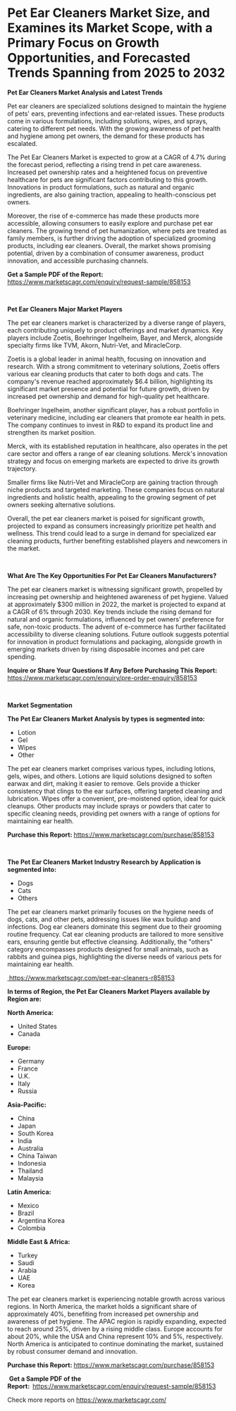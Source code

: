 <p><h1>Pet Ear Cleaners Market Size, and Examines its Market Scope, with a Primary Focus on Growth Opportunities, and Forecasted Trends Spanning from 2025 to 2032</h1></p><p><strong>Pet Ear Cleaners Market Analysis and Latest Trends</strong></p>
<p><p>Pet ear cleaners are specialized solutions designed to maintain the hygiene of pets' ears, preventing infections and ear-related issues. These products come in various formulations, including solutions, wipes, and sprays, catering to different pet needs. With the growing awareness of pet health and hygiene among pet owners, the demand for these products has escalated.</p><p>The Pet Ear Cleaners Market is expected to grow at a CAGR of 4.7% during the forecast period, reflecting a rising trend in pet care awareness. Increased pet ownership rates and a heightened focus on preventive healthcare for pets are significant factors contributing to this growth. Innovations in product formulations, such as natural and organic ingredients, are also gaining traction, appealing to health-conscious pet owners. </p><p>Moreover, the rise of e-commerce has made these products more accessible, allowing consumers to easily explore and purchase pet ear cleaners. The growing trend of pet humanization, where pets are treated as family members, is further driving the adoption of specialized grooming products, including ear cleaners. Overall, the market shows promising potential, driven by a combination of consumer awareness, product innovation, and accessible purchasing channels.</p></p>
<p><strong>Get a Sample PDF of the Report:&nbsp;</strong> <a href="https://www.marketscagr.com/enquiry/request-sample/858153?utm_campaign=1835&utm_medium=2&utm_source=Github&utm_content=ia&utm_term=06022025&utm_id=pet-ear-cleaners">https://www.marketscagr.com/enquiry/request-sample/858153</a></p>
<p>&nbsp;</p>
<p><strong>Pet Ear Cleaners Major Market Players</strong></p>
<p><p>The pet ear cleaners market is characterized by a diverse range of players, each contributing uniquely to product offerings and market dynamics. Key players include Zoetis, Boehringer Ingelheim, Bayer, and Merck, alongside specialty firms like TVM, Akorn, Nutri-Vet, and MiracleCorp. </p><p>Zoetis is a global leader in animal health, focusing on innovation and research. With a strong commitment to veterinary solutions, Zoetis offers various ear cleaning products that cater to both dogs and cats. The company's revenue reached approximately $6.4 billion, highlighting its significant market presence and potential for future growth, driven by increased pet ownership and demand for high-quality pet healthcare.</p><p>Boehringer Ingelheim, another significant player, has a robust portfolio in veterinary medicine, including ear cleaners that promote ear health in pets. The company continues to invest in R&D to expand its product line and strengthen its market position. </p><p>Merck, with its established reputation in healthcare, also operates in the pet care sector and offers a range of ear cleaning solutions. Merck's innovation strategy and focus on emerging markets are expected to drive its growth trajectory.</p><p>Smaller firms like Nutri-Vet and MiracleCorp are gaining traction through niche products and targeted marketing. These companies focus on natural ingredients and holistic health, appealing to the growing segment of pet owners seeking alternative solutions.</p><p>Overall, the pet ear cleaners market is poised for significant growth, projected to expand as consumers increasingly prioritize pet health and wellness. This trend could lead to a surge in demand for specialized ear cleaning products, further benefiting established players and newcomers in the market.</p></p>
<p>&nbsp;</p>
<p><strong>What Are The Key Opportunities For Pet Ear Cleaners Manufacturers?</strong></p>
<p><p>The pet ear cleaners market is witnessing significant growth, propelled by increasing pet ownership and heightened awareness of pet hygiene. Valued at approximately $300 million in 2022, the market is projected to expand at a CAGR of 6% through 2030. Key trends include the rising demand for natural and organic formulations, influenced by pet owners’ preference for safe, non-toxic products. The advent of e-commerce has further facilitated accessibility to diverse cleaning solutions. Future outlook suggests potential for innovation in product formulations and packaging, alongside growth in emerging markets driven by rising disposable incomes and pet care spending.</p></p>
<p><strong>Inquire or Share Your Questions If Any Before Purchasing This Report:</strong> <a href="https://www.marketscagr.com/enquiry/pre-order-enquiry/858153?utm_campaign=1835&utm_medium=2&utm_source=Github&utm_content=ia&utm_term=06022025&utm_id=pet-ear-cleaners">https://www.marketscagr.com/enquiry/pre-order-enquiry/858153</a></p>
<p>&nbsp;</p>
<p><strong>Market Segmentation</strong></p>
<p><strong>The Pet Ear Cleaners Market Analysis by types is segmented into:</strong></p>
<p><ul><li>Lotion</li><li>Gel</li><li>Wipes</li><li>Other</li></ul></p>
<p><p>The pet ear cleaners market comprises various types, including lotions, gels, wipes, and others. Lotions are liquid solutions designed to soften earwax and dirt, making it easier to remove. Gels provide a thicker consistency that clings to the ear surfaces, offering targeted cleaning and lubrication. Wipes offer a convenient, pre-moistened option, ideal for quick cleanups. Other products may include sprays or powders that cater to specific cleaning needs, providing pet owners with a range of options for maintaining ear health.</p></p>
<p><strong>Purchase this Report:&nbsp;</strong><a href="https://www.marketscagr.com/purchase/858153?utm_campaign=1835&utm_medium=2&utm_source=Github&utm_content=ia&utm_term=06022025&utm_id=pet-ear-cleaners">https://www.marketscagr.com/purchase/858153</a></p>
<p>&nbsp;</p>
<p><strong>The Pet Ear Cleaners Market Industry Research by Application is segmented into:</strong></p>
<p><ul><li>Dogs</li><li>Cats</li><li>Others</li></ul></p>
<p><p>The pet ear cleaners market primarily focuses on the hygiene needs of dogs, cats, and other pets, addressing issues like wax buildup and infections. Dog ear cleaners dominate this segment due to their grooming routine frequency. Cat ear cleaning products are tailored to more sensitive ears, ensuring gentle but effective cleansing. Additionally, the "others" category encompasses products designed for small animals, such as rabbits and guinea pigs, highlighting the diverse needs of various pets for maintaining ear health.</p></p>
<p><a href="https://www.marketscagr.com/pet-ear-cleaners-r858153?utm_campaign=1835&utm_medium=2&utm_source=Github&utm_content=ia&utm_term=06022025&utm_id=pet-ear-cleaners">&nbsp;https://www.marketscagr.com/pet-ear-cleaners-r858153</a></p>
<p><strong>In terms of Region, the Pet Ear Cleaners Market Players available by Region are:</strong></p>
<p>
    <p> <strong> North America: </strong>
        <ul>
            <li>United States</li>
            <li>Canada</li>
        </ul>
        </p> 
    <p> <strong> Europe: </strong>
        <ul>
            <li>Germany</li>
            <li>France</li>
            <li>U.K.</li>
            <li>Italy</li>
            <li>Russia</li>
        </ul>
        </p> 
    <p> <strong> Asia-Pacific: </strong>
        <ul>
            <li>China</li>
            <li>Japan</li>
            <li>South Korea</li>
            <li>India</li>
            <li>Australia</li>
            <li>China Taiwan</li>
            <li>Indonesia</li>
            <li>Thailand</li>
            <li>Malaysia</li>
        </ul>
        </p> 
    <p> <strong> Latin America: </strong>
        <ul>
            <li>Mexico</li>
            <li>Brazil</li>
            <li>Argentina Korea</li>
            <li>Colombia</li>
        </ul>
        </p> 
    <p> <strong> Middle East & Africa: </strong>
        <ul>
            <li>Turkey</li>
            <li>Saudi</li>
            <li>Arabia</li>
            <li>UAE</li>
            <li>Korea</li>
        </ul>
    </p>
    </p>
<p><p>The pet ear cleaners market is experiencing notable growth across various regions. In North America, the market holds a significant share of approximately 40%, benefiting from increased pet ownership and awareness of pet hygiene. The APAC region is rapidly expanding, expected to reach around 25%, driven by a rising middle class. Europe accounts for about 20%, while the USA and China represent 10% and 5%, respectively. North America is anticipated to continue dominating the market, sustained by robust consumer demand and innovation.</p></p>
<p><strong>Purchase this Report: </strong><a href="https://www.marketscagr.com/purchase/858153?utm_campaign=1835&utm_medium=2&utm_source=Github&utm_content=ia&utm_term=06022025&utm_id=pet-ear-cleaners">https://www.marketscagr.com/purchase/858153</a></p>
<p>&nbsp;<strong>Get a Sample PDF of the Report:&nbsp;&nbsp;</strong><a href="https://www.marketscagr.com/enquiry/request-sample/858153?utm_campaign=1835&utm_medium=2&utm_source=Github&utm_content=ia&utm_term=06022025&utm_id=pet-ear-cleaners">https://www.marketscagr.com/enquiry/request-sample/858153</a></p>
<p><strong></strong></p>
<p>Check more reports on <a href="https://www.marketscagr.com/?utm_campaign=1835&utm_medium=2&utm_source=Github&utm_content=ia&utm_term=06022025&utm_id=pet-ear-cleaners">https://www.marketscagr.com/</a></p>